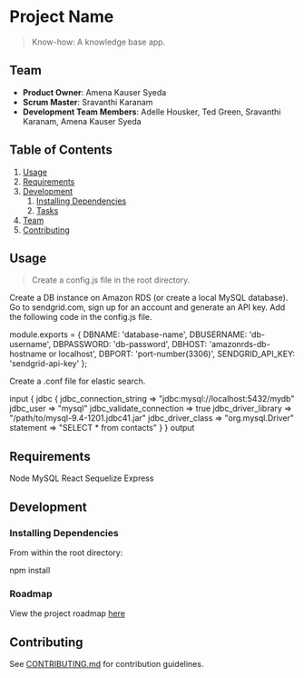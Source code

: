 # Project Name

> Know-how: A knowledge base app.

## Team

  - __Product Owner__: Amena Kauser Syeda
  - __Scrum Master__: Sravanthi Karanam
  - __Development Team Members__: Adelle Housker, Ted Green, Sravanthi Karanam, Amena Kauser Syeda

## Table of Contents

1. [Usage](#Usage)
1. [Requirements](#requirements)
1. [Development](#development)
    1. [Installing Dependencies](#installing-dependencies)
    1. [Tasks](#tasks)
1. [Team](#team)
1. [Contributing](#contributing)

## Usage

> Create a config.js file in the root directory.

Create a DB instance on Amazon RDS (or create a local MySQL database).
Go to sendgrid.com, sign up for an account and generate an API key.
Add the following code in the config.js file.

module.exports = {
  DBNAME: 'database-name',
  DBUSERNAME: 'db-username',
  DBPASSWORD: 'db-password',
  DBHOST: 'amazonrds-db-hostname or localhost',
  DBPORT: 'port-number(3306)',
  SENDGRID_API_KEY: 'sendgrid-api-key'
};

Create a .conf file for elastic search.

input {
    jdbc {
        jdbc_connection_string => "jdbc:mysql://localhost:5432/mydb"
        jdbc_user => "mysql"
        jdbc_validate_connection => true
        jdbc_driver_library => "/path/to/mysql-9.4-1201.jdbc41.jar"
        jdbc_driver_class => "org.mysql.Driver"
        statement => "SELECT * from contacts"
    }
}
output

## Requirements

Node
MySQL
React
Sequelize
Express

## Development

### Installing Dependencies

From within the root directory:

npm install

### Roadmap

View the project roadmap [here](LINK_TO_PROJECT_ISSUES)

## Contributing

See [CONTRIBUTING.md](_CONTRIBUTING.md) for contribution guidelines.
